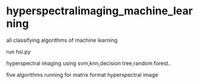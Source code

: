 # hyperspectralimaging_machine_learning
all classifying algorithms of machine learning

run hsi.py

hyperspectral imaging using svm,knn,decision tree,random forest..

five algorithms running for matrix format hyperspectral image
